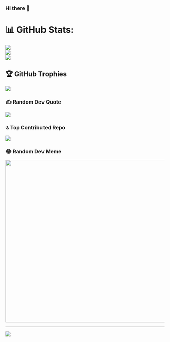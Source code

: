 ### Hi there 👋

# 📊 GitHub Stats:
![](https://github-readme-stats.vercel.app/api?username=yusin99&theme=merko&hide_border=false&include_all_commits=true&count_private=true)<br/>
![](https://github-readme-streak-stats.herokuapp.com/?user=yusin99&theme=merko&hide_border=false)<br/>
![](https://github-readme-stats.vercel.app/api/top-langs/?username=yusin99&theme=merko&hide_border=false&include_all_commits=true&count_private=true&layout=compact)

## 🏆 GitHub Trophies
![](https://github-profile-trophy.vercel.app/?username=yusin99&theme=radical&no-frame=false&no-bg=true&margin-w=4)

### ✍️ Random Dev Quote
![](https://quotes-github-readme.vercel.app/api?type=horizontal&theme=radical)

### 🔝 Top Contributed Repo
![](https://github-contributor-stats.vercel.app/api?username=yusin99&limit=5&theme=dark&combine_all_yearly_contributions=true)

### 😂 Random Dev Meme
<img src="https://rm.up.railway.app/" width="512px"/>

---
[![](https://visitcount.itsvg.in/api?id=yusin99&icon=0&color=0)](https://visitcount.itsvg.in)

<!-- Proudly created with GPRM ( https://gprm.itsvg.in ) -->
